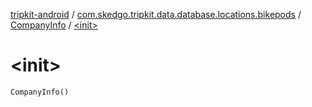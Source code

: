 [tripkit-android](../../index.md) / [com.skedgo.tripkit.data.database.locations.bikepods](../index.md) / [CompanyInfo](index.md) / [&lt;init&gt;](./-init-.md)

# &lt;init&gt;

`CompanyInfo()`